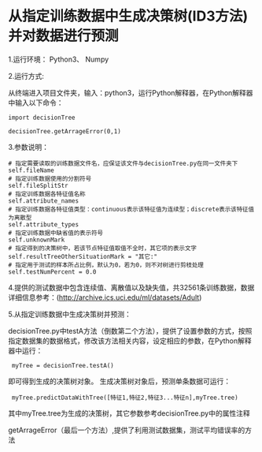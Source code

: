 # 从指定训练数据中生成决策树(ID3方法)并对数据进行预测
1.运行环境：
Python3、
Numpy

2.运行方式:

从终端进入项目文件夹，输入：python3，运行Python解释器，在Python解释器中输入以下命令：

    import decisionTree 

    decisionTree.getArrageError(0,1)

3.参数说明：

    # 指定需要读取的训练数据文件名，应保证该文件与decisionTree.py在同一文件夹下
	self.fileName
	# 指定训练数据使用的分割符号
	self.fileSplitStr
	# 指定训练数据各特征值名称
	self.attribute_names
	# 指定训练数据各特征值类型：continuous表示该特征值为连续型；discrete表示该特征值为离散型
	self.attribute_types
	# 指定训练数据中缺省值的表示符号
	self.unknownMark
	# 指定得到的决策树中，若该节点特征值取值不全时，其它项的表示文字
	self.resultTreeOtherSituationMark = "其它:"
	# 指定用于测试的样本所占比例，默认为0，若为0，则不对树进行剪枝处理
	self.testNumPercent = 0.0
  
4.提供的测试数据中包含连续值、离散值以及缺失值，共32561条训练数据，数据详细信息参考：(http://archive.ics.uci.edu/ml/datasets/Adult)

5.从指定训练数据中生成决策树并预测：

decisionTree.py中testA方法（倒数第二个方法），提供了设置参数的方式，按照指定数据集的数据格式，修改该方法相关内容，设定相应的参数，在Python解释器中运行：
     
     myTree = decisionTree.testA()
     
即可得到生成的决策树对象。
生成决策树对象后，预测单条数据可运行：

     myTree.predictDataWithTree([特征1,特征2,特征3...特征n],myTree.tree)
    
其中myTree.tree为生成的决策树，其它参数参考decisionTree.py中的属性注释

getArrageError（最后一个方法）,提供了利用测试数据集，测试平均错误率的方法

    

